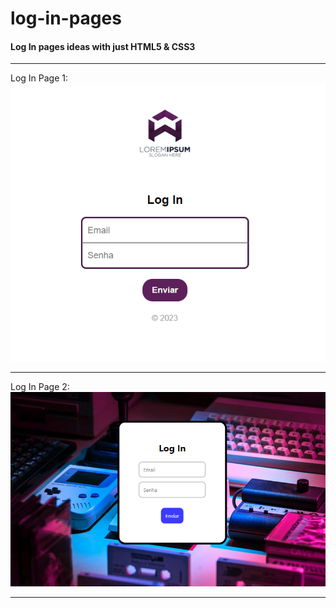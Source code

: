 # log-in-pages
<h4>Log In pages ideas with just HTML5 &amp; CSS3</h4>
<hr>
Log In Page 1:<br>
<img src="loginpage1/loginimage.png">
<br><hr>
Log In Page 2:<br>
<img src="loginpage2/loginimage.png">
<br><hr>
